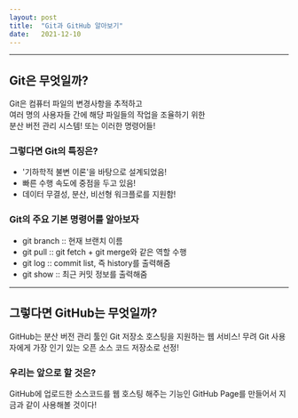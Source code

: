 ```yaml
---
layout: post
title:  "Git과 GitHub 알아보기"
date:   2021-12-10
---
```

<hr>

## Git은 무엇일까?
Git은 컴퓨터 파일의 변경사항을 추적하고 <br>
여러 명의 사용자들 간에 해당 파일들의 작업을 조율하기 위한 <br>
분산 버전 관리 시스템! 또는 이러한 명령어들!<br>

### 그렇다면 Git의 특징은?
- '기하학적 불변 이론'을 바탕으로 설계되었음!
- 빠른 수행 속도에 중점을 두고 있음!
- 데이터 무결성, 분산, 비선형 워크플로를 지원함!

### Git의 주요 기본 명령어를 알아보자
- git branch :: 현재 브랜치 이름
- git pull :: git fetch + git merge와 같은 역할 수행
- git log :: commit list, 즉 history를 출력해줌
- git show :: 최근 커밋 정보를 출력해줌

<hr>

## 그렇다면 GitHub는 무엇일까?
GitHub는 분산 버전 관리 툴인 Git 저장소 호스팅을 지원하는 웹 서비스!
무려 Git 사용자에게 가장 인기 있는 오픈 소스 코드 저장소로 선정!

### 우리는 앞으로 할 것은?
GitHub에 업로드한 소스코드를 웹 호스팅 해주는 기능인
GitHub Page를 만들어서 지금과 같이 사용해볼 것이다!